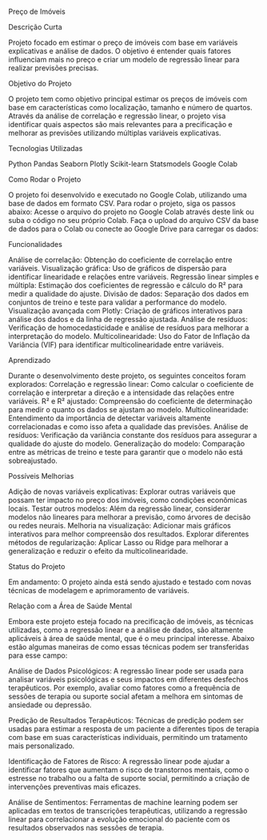 Preço de Imóveis

Descrição Curta

Projeto focado em estimar o preço de imóveis com base em variáveis explicativas e análise de dados. O objetivo é entender quais fatores influenciam mais no preço e criar um modelo de regressão linear para realizar previsões precisas.

Objetivo do Projeto

O projeto tem como objetivo principal estimar os preços de imóveis com base em características como localização, tamanho e número de quartos. Através da análise de correlação e regressão linear, o projeto visa identificar quais aspectos são mais relevantes para a precificação e melhorar as previsões utilizando múltiplas variáveis explicativas.

Tecnologias Utilizadas

Python
Pandas
Seaborn
Plotly
Scikit-learn
Statsmodels
Google Colab

Como Rodar o Projeto

O projeto foi desenvolvido e executado no Google Colab, utilizando uma base de dados em formato CSV. Para rodar o projeto, siga os passos abaixo:
Acesse o arquivo do projeto no Google Colab através deste link ou suba o código no seu próprio Colab.
Faça o upload do arquivo CSV da base de dados para o Colab ou conecte ao Google Drive para carregar os dados:

Funcionalidades

Análise de correlação: Obtenção do coeficiente de correlação entre variáveis.
Visualização gráfica: Uso de gráficos de dispersão para identificar linearidade e relações entre variáveis.
Regressão linear simples e múltipla: Estimação dos coeficientes de regressão e cálculo do R² para medir a qualidade do ajuste.
Divisão de dados: Separação dos dados em conjuntos de treino e teste para validar a performance do modelo.
Visualização avançada com Plotly: Criação de gráficos interativos para análise dos dados e da linha de regressão ajustada.
Análise de resíduos: Verificação de homocedasticidade e análise de resíduos para melhorar a interpretação do modelo.
Multicolinearidade: Uso do Fator de Inflação da Variância (VIF) para identificar multicolinearidade entre variáveis.

Aprendizado

Durante o desenvolvimento deste projeto, os seguintes conceitos foram explorados:
Correlação e regressão linear: Como calcular o coeficiente de correlação e interpretar a direção e a intensidade das relações entre variáveis.
R² e R² ajustado: Compreensão do coeficiente de determinação para medir o quanto os dados se ajustam ao modelo.
Multicolinearidade: Entendimento da importância de detectar variáveis altamente correlacionadas e como isso afeta a qualidade das previsões.
Análise de resíduos: Verificação da variância constante dos resíduos para assegurar a qualidade do ajuste do modelo.
Generalização do modelo: Comparação entre as métricas de treino e teste para garantir que o modelo não está sobreajustado.

Possíveis Melhorias

Adição de novas variáveis explicativas: Explorar outras variáveis que possam ter impacto no preço dos imóveis, como condições econômicas locais.
Testar outros modelos: Além da regressão linear, considerar modelos não lineares para melhorar a previsão, como árvores de decisão ou redes neurais.
Melhoria na visualização: Adicionar mais gráficos interativos para melhor compreensão dos resultados.
Explorar diferentes métodos de regularização: Aplicar Lasso ou Ridge para melhorar a generalização e reduzir o efeito da multicolinearidade.

Status do Projeto

Em andamento: O projeto ainda está sendo ajustado e testado com novas técnicas de modelagem e aprimoramento de variáveis.

Relação com a Área de Saúde Mental

Embora este projeto esteja focado na precificação de imóveis, as técnicas utilizadas, como a regressão linear e a análise de dados, são altamente aplicáveis à área de saúde mental, que é o meu principal interesse. Abaixo estão algumas maneiras de como essas técnicas podem ser transferidas para esse campo:

Análise de Dados Psicológicos: A regressão linear pode ser usada para analisar variáveis psicológicas e seus impactos em diferentes desfechos terapêuticos. Por exemplo, avaliar como fatores como a frequência de sessões de terapia ou suporte social afetam a melhora em sintomas de ansiedade ou depressão.

Predição de Resultados Terapêuticos: Técnicas de predição podem ser usadas para estimar a resposta de um paciente a diferentes tipos de terapia com base em suas características individuais, permitindo um tratamento mais personalizado.

Identificação de Fatores de Risco: A regressão linear pode ajudar a identificar fatores que aumentam o risco de transtornos mentais, como o estresse no trabalho ou a falta de suporte social, permitindo a criação de intervenções preventivas mais eficazes.

Análise de Sentimentos: Ferramentas de machine learning podem ser aplicadas em textos de transcrições terapêuticas, utilizando a regressão linear para correlacionar a evolução emocional do paciente com os resultados observados nas sessões de terapia.
